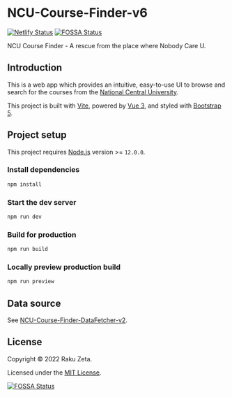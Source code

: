 # NCU-Course-Finder-v6

[![Netlify Status](https://api.netlify.com/api/v1/badges/94c83909-ae86-4224-97d6-ad7be2342d19/deploy-status)](https://app.netlify.com/sites/ncucf-v6/deploys) [![FOSSA Status](https://app.fossa.com/api/projects/git%2Bgithub.com%2Fzetaraku%2FNCU-Course-Finder-v6.svg?type=shield)](https://app.fossa.com/projects/git%2Bgithub.com%2Fzetaraku%2FNCU-Course-Finder-v6?ref=badge_shield)

NCU Course Finder - A rescue from the place where Nobody Care U.

## Introduction

This is a web app which provides an intuitive, easy-to-use UI to browse and search for the courses from the [National Central University](https://www.ncu.edu.tw/).

This project is built with [Vite](https://vitejs.dev/), powered by [Vue 3](https://v3.vuejs.org/), and styled with [Bootstrap 5](https://getbootstrap.com/).

## Project setup

This project requires [Node.js](https://nodejs.org/) version >= `12.0.0`.

### Install dependencies

```sh
npm install
```

### Start the dev server

```sh
npm run dev
```

### Build for production

```sh
npm run build
```

### Locally preview production build

```sh
npm run preview
```

## Data source

See [NCU-Course-Finder-DataFetcher-v2](https://github.com/zetaraku/NCU-Course-Finder-DataFetcher-v2).

## License

Copyright © 2022 Raku Zeta.

Licensed under the [MIT License](./LICENSE).

[![FOSSA Status](https://app.fossa.com/api/projects/git%2Bgithub.com%2Fzetaraku%2FNCU-Course-Finder-v6.svg?type=large)](https://app.fossa.com/projects/git%2Bgithub.com%2Fzetaraku%2FNCU-Course-Finder-v6?ref=badge_large)
